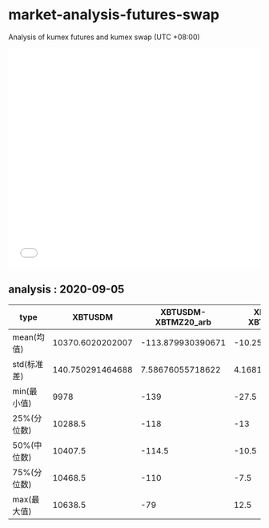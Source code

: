 # market-analysis-futures-swap
Analysis of kumex futures and kumex swap (UTC +08:00)

<iframe width="100%" height="440" src="./data.html" frameborder="no" border="0" scrolling="no"></iframe>

## analysis : 2020-09-05

type|XBTUSDM|XBTUSDM-XBTMZ20_arb|XBTUSDM-XBTMU20_arb|
---|---|---|---
mean(均值) | 10370.6020202007 | -113.879930390671 | -10.2598983869776
std(标准差) | 140.750291464688 | 7.58676055718622 | 4.16819611694182
min(最小值) | 9978 | -139 | -27.5
25%(分位数) | 10288.5 | -118 | -13
50%(中位数) | 10407.5 | -114.5 | -10.5
75%(分位数) | 10468.5 | -110 | -7.5
max(最大值) | 10638.5 | -79 | 12.5
